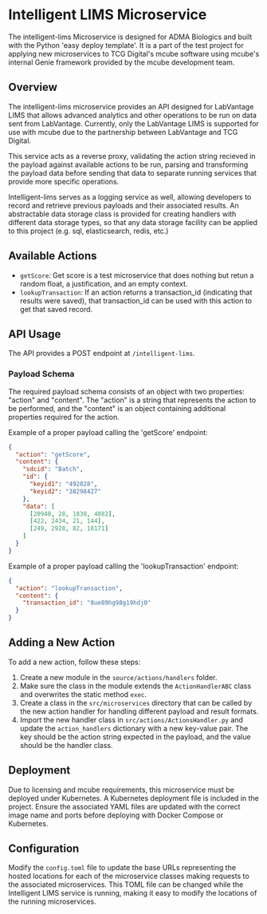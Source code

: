 # Intelligent LIMS Microservice

The intelligent-lims Microservice is designed for ADMA Biologics and built with the Python 'easy deploy template'. It is a part of the test project for applying new microservices to TCG Digital's mcube software using mcube's internal Genie framework provided by the mcube development team.

## Overview

The intelligent-lims microservice provides an API designed for LabVantage LIMS that allows advanced analytics and other operations to be run on data sent from LabVantage. Currently, only the LabVantage LIMS is supported for use with mcube due to the partnership between LabVantage and TCG Digital.

This service acts as a reverse proxy, validating the action string recieved in the payload against available actions to be run, parsing and transforming the payload data before sending that data to separate running services that provide more specific operations.

Intelligent-lims serves as a logging service as well, allowing developers to record and retrieve previous payloads and their associated results. An abstractable data storage class is provided for creating handlers with different data storage types, so that any data storage facility can be applied to this project (e.g. sql, elasticsearch, redis, etc.)

## Available Actions

- ``getScore``: Get score is a test microservice that does nothing but retun a random float, a justification, and an empty context.
- ``lookupTransaction``: If an action returns a transaction_id (indicating that results were saved), that transaction_id can be used with this action to get that saved record.

## API Usage

The API provides a POST endpoint at `/intelligent-lims`.

### Payload Schema

The required payload schema consists of an object with two properties: "action" and "content". The "action" is a string that represents the action to be performed, and the "content" is an object containing additional properties required for the action.

Example of a proper payload calling the 'getScore' endpoint:

```json
{
  "action": "getScore",
  "content": {
    "sdcid": "Batch",
    "id": {
      "keyid1": "492028",
      "keyid2": "38298427"
    },
    "data": [
      [20948, 28, 1838, 4082],
      [422, 2434, 21, 144],
      [249, 2928, 82, 18171]
    ]
  }
}
```

Example of a proper payload calling the 'lookupTransaction' endpoint:

```json
{
  "action": "lookupTransaction",
  "content": {
    "transaction_id": "8ue89hg98g19hdj0"
  }
}
```

## Adding a New Action

To add a new action, follow these steps:

1. Create a new module in the `source/actions/handlers` folder.
2. Make sure the class in the module extends the `ActionHandlerABC` class and overwrites the static method `exec`.
3. Create a class in the `src/microservices` directory that can be called by the new action handler for handling different payload and result formats.
4. Import the new handler class in `src/actions/ActionsHandler.py` and update the `action_handlers` dictionary with a new key-value pair. The key should be the action string expected in the payload, and the value should be the handler class.

## Deployment

Due to licensing and mcube requirements, this microservice must be deployed under Kubernetes. A Kubernetes deployment file is included in the project. Ensure the associated YAML files are updated with the correct image name and ports before deploying with Docker Compose or Kubernetes.

## Configuration

Modify the `config.toml` file to update the base URLs representing the hosted locations for each of the microservice classes making requests to the associated microservices. This TOML file can be changed while the Intelligent LIMS service is running, making it easy to modify the locations of the running microservices.
